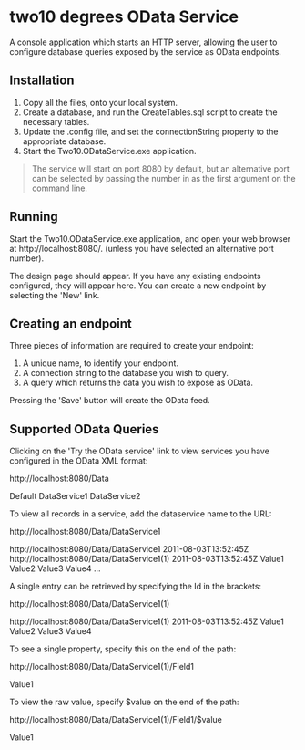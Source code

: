 two10 degrees OData Service
===========================

A console application which starts an HTTP server, allowing the user to configure database queries exposed by the service as OData endpoints.

Installation
------------

1. Copy all the files, onto your local system.
2. Create a database, and run the CreateTables.sql script to create the necessary tables.
3. Update the .config file, and set the connectionString property to the appropriate database.
4. Start the Two10.ODataService.exe application.

 > The service will start on port 8080 by default, but an alternative port can be selected by passing the number in as the first argument on the command line.

Running
-------

Start the Two10.ODataService.exe application, and open your web browser at http://localhost:8080/. (unless you have selected an alternative port number). 

The design page should appear. If you have any existing endpoints configured, they will appear here. You can create a new endpoint by selecting the 'New' link. 

Creating an endpoint
--------------------

Three pieces of information are required to create your endpoint:

1. A unique name, to identify your endpoint.
2. A connection string to the database you wish to query.
3. A query which returns the data you wish to expose as OData.

Pressing the 'Save' button will create the OData feed.

Supported OData Queries
-----------------------

Clicking on the 'Try the OData service' link to view services you have configured in the OData XML format:

  http://localhost:8080/Data

  <?xml version="1.0" encoding="iso-8859-1" standalone="yes"?>
  <service xml:base="http://localhost:8080/Data" xmlns:atom="http://www.w3.org/2005/Atom" xmlns:app="http://www.w3.org/2007/app" xmlns="http:// www.w3.org/2007/app">
    <workspace>
    <atom:title>Default</atom:title>
    <collection href="/Data/DataService1">
      <atom:title>DataService1</atom:title>
    </collection>
    <collection href="/Data/DataService2">
      <atom:title>DataService2</atom:title>
    </collection>
    </workspace>
  </service>

To view all records in a service, add the dataservice name to the URL: 

  http://localhost:8080/Data/DataService1

  <?xml version="1.0" encoding="iso-8859-1" standalone="yes"?>
  <feed xml:base="http://localhost:8080/Data/" xmlns:d="http://schemas.microsoft.com/ado/2007/08/dataservices" xmlns:m="http://schemas.microsoft.com/ado/2007/08/dataservices/metadata" xmlns="http://www.w3.org/2005/Atom">
    <title type="text">DataService1</title>
    <id>http://localhost:8080/Data/DataService1</id>
    <updated>2011-08-03T13:52:45Z</updated>
    <link rel="self" title="DataService1" href="DataService1" />
        <entry>
          <id>http://localhost:8080/Data/DataService1(1)</id>
          <title type="text"></title>
          <updated>2011-08-03T13:52:45Z</updated>
          <author>
            <name />
          </author>
          <link rel="edit" title="Test" href="DataService1(1)" />
          <category term="Namespace.Test" scheme="http://schemas.microsoft.com/ado/2007/08/dataservices/scheme" />
          <content type="application/xml">
            <m:properties>
              <d:Field1>Value1</d:Field1>
              <d:Field2>Value2</d:Field2>
              <d:Field3>Value3</d:Field3>
              <d:Field4>Value4</d:Field4>
            </m:properties>
          </content>
        </entry>
        ...

A single entry can be retrieved by specifying the Id in the brackets: 

  http://localhost:8080/Data/DataService1(1)

  <entry>
    <id>http://localhost:8080/Data/DataService1(1)</id>
    <title type="text"></title>
    <updated>2011-08-03T13:52:45Z</updated>
    <author>
      <name />
    </author>
    <link rel="edit" title="Test" href="DataService1(1)" />
    <category term="Namespace.Test" scheme="http://schemas.microsoft.com/ado/2007/08/dataservices/scheme" />
    <content type="application/xml">
      <m:properties>
        <d:Field1>Value1</d:Field1>
        <d:Field2>Value2</d:Field2>
        <d:Field3>Value3</d:Field3>
        <d:Field4>Value4</d:Field4>
      </m:properties>
    </content>
  </entry>

To see a single property, specify this on the end of the path:

  http://localhost:8080/Data/DataService1(1)/Field1

  <Field1 xmlns="http://schemas.microsoft.com/ado/2007/08/dataservices">Value1</Field1>

To view the raw value, specify $value on the end of the path:

  http://localhost:8080/Data/DataService1(1)/Field1/$value

  Value1

